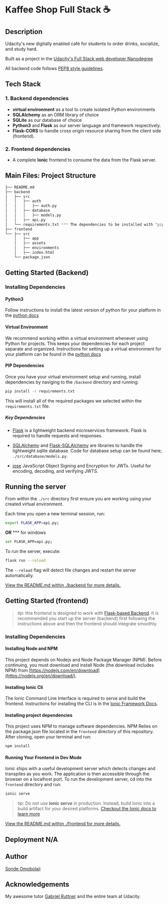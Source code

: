 # Kaffee Shop Full Stack ☕

## Description

Udacity's new digitally enabled café for students to order drinks, socialize, and study hard.

Built as a project in the [Udacity's Full Stack web developer Nanodegree](https://www.udacity.com/course/full-stack-web-developer-nanodegree--nd0044)

All backend code follows [PEP8 style guidelines](https://www.python.org/dev/peps/pep-0008/).

## Tech Stack

### 1. Backend dependencies
- **virtual environment** as a tool to create isolated Python environments
- **SQLAlchemy** as an ORM library of choice
- **SQLite** as our database of choice
- **Python3** and **Flask** as our server language and framework respectively.
- **Flask-CORS** to handle cross origin resource sharing from the client side (frontend).

### 2. Frontend dependencies
- A complete **Ionic** frontend to consume the data from the Flask server.

## Main Files: Project Structure

  ```sh
  ├── README.md
  ├── backend
  │   ├── src
  │   │   ├── auth
  │   │   │   ├── auth.py
  │   │   ├── database
  │   │   │   ├── models.py  
  │   │   ├── api.py
  │   └── requirements.txt *** The dependencies to be installed with "pip install -r requirements.txt"
  ├── frontend
  └── ├── src
      │   ├── app
      │   ├── assets
      │   ├── environments
      │   ├── index.html
      └── package.json
  ```

## Getting Started (Backend)

### Installing Dependencies

#### Python3

Follow instructions to install the latest version of python for your platform in the [python docs](https://www.python.org/downloads/)

#### Virtual Environment

We recommend working within a virtual environment whenever using Python for projects. This keeps your dependencies for each project separate and organized. Instructions for setting up a virtual environment for your platform can be found in the [python docs](https://packaging.python.org/guides/installing-using-pip-and-virtual-environments/)

#### PIP Dependencies

Once you have your virtual environment setup and running, install dependencies by naviging to the `/backend` directory and running:

```bash
pip install -r requirements.txt
```

This will install all of the required packages we selected within the `requirements.txt` file.

##### Key Dependencies

- [Flask](http://flask.pocoo.org/) is a lightweight backend microservices framework. Flask is required to handle requests and responses.

- [SQLAlchemy](https://www.sqlalchemy.org/) and [Flask-SQLAlchemy](https://flask-sqlalchemy.palletsprojects.com/en/2.x/) are libraries to handle the lightweight sqlite database. Code for database setup can be found here; `./src/database/models.py`.

- [jose](https://python-jose.readthedocs.io/en/latest/) JavaScript Object Signing and Encryption for JWTs. Useful for encoding, decoding, and verifying JWTS.

## Running the server

From within the `./src` directory first ensure you are working using your created virtual environment.

Each time you open a new terminal session, run:

```bash
export FLASK_APP=api.py;
``` 
**OR** *** for windows

```bash
set FLASK_APP=api.py;
``` 

To run the server, execute:

```bash
flask run --reload
```

The `--reload` flag will detect file changes and restart the server automatically.

[View the README.md within ./backend for more details.](./backend/README.md)

## Getting Started (frontend)

> _tip_: this frontend is designed to work with [Flask-based Backend](../backend). It is recommended you start up the server (backend) first following the instructions above and then the frontend should integrate smoothly.

### Installing Dependencies

#### Installing Node and NPM

This project depends on Nodejs and Node Package Manager (NPM). Before continuing, you must download and install Node (the download includes NPM) from [https://nodejs.com/en/download](https://nodejs.org/en/download/).

#### Installing Ionic Cli

The Ionic Command Line Interface is required to serve and build the frontend. Instructions for installing the CLI is in the [Ionic Framework Docs](https://ionicframework.com/docs/installation/cli).

#### Installing project dependencies

This project uses NPM to manage software dependencies. NPM Relies on the package.json file located in the `frontend` directory of this repository. After cloning, open your terminal and run:

```bash
npm install
```

#### Running Your Frontend in Dev Mode

Ionic ships with a useful development server which detects changes and transpiles as you work. The application is then accessible through the browser on a localhost port. To run the development server, cd into the `frontend` directory and run:

```bash
ionic serve
```

> _tip_: Do not use **ionic serve** in production. Instead, build Ionic into a build artifact for your desired platforms.
> [Checkout the Ionic docs to learn more](https://ionicframework.com/docs/cli/commands/build)

[View the README.md within ./frontend for more details.](./frontend/README.md)

## Deployment N/A

## Author
[Sonde Omobolaji](https://github.com/omobolajisonde)

## Acknowledgements
My awesome tutor [Gabriel Ruttner](https://www.linkedin.com/in/gruttner/) and the entire team at Udacity.
